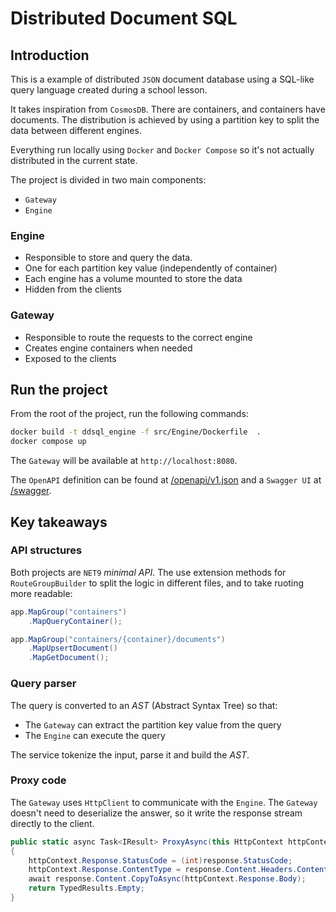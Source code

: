 # Distributed Document SQL

## Introduction

This is a example of distributed `JSON` document database using a SQL-like query language created during a school lesson.

It takes inspiration from `CosmosDB`. There are containers, and containers have documents.
The distribution is achieved by using a partition key to split the data between different engines.

Everything run locally using `Docker` and `Docker Compose` so it's not actually distributed in the current state.

The project is divided in two main components:
- `Gateway`
- `Engine`

### Engine

- Responsible to store and query the data.
- One for each partition key value (independently of container)
- Each engine has a volume mounted to store the data
- Hidden from the clients

### Gateway

- Responsible to route the requests to the correct engine
- Creates engine containers when needed
- Exposed to the clients

## Run the project

From the root of the project, run the following commands:

```bash
docker build -t ddsql_engine -f src/Engine/Dockerfile  .      
docker compose up
```

The `Gateway` will be available at `http://localhost:8080`.

The `OpenAPI` definition can be found at [/openapi/v1.json](http://localhost:8080/openapi/v1.json) and
a `Swagger UI` at [/swagger](http://localhost:8080/swagger).

## Key takeaways

### API structures

Both projects are `NET9` *minimal API*. The use extension methods for `RouteGroupBuilder` to split the logic in different files, and to take ruoting more readable:

```csharp
app.MapGroup("containers")
    .MapQueryContainer();

app.MapGroup("containers/{container}/documents")
    .MapUpsertDocument()
    .MapGetDocument();
```

### Query parser

The query is converted to an *AST* (Abstract Syntax Tree) so that:
- The `Gateway` can extract the partition key value from the query
- The `Engine` can execute the query

The service tokenize the input, parse it and build the *AST*.

### Proxy code

The `Gateway` uses `HttpClient` to communicate with the `Engine`. 
The `Gateway` doesn't need to deserialize the answer, so it write the response stream directly to the client.

```csharp
public static async Task<IResult> ProxyAsync(this HttpContext httpContext, HttpResponseMessage response)
{
    httpContext.Response.StatusCode = (int)response.StatusCode;
    httpContext.Response.ContentType = response.Content.Headers.ContentType?.ToString();
    await response.Content.CopyToAsync(httpContext.Response.Body);
    return TypedResults.Empty;
}
```